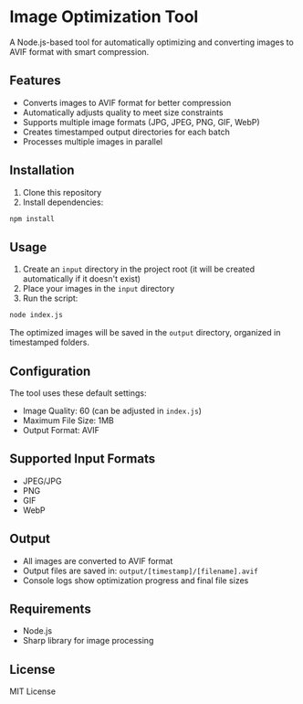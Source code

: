 # Image Optimization Tool

A Node.js-based tool for automatically optimizing and converting images to AVIF format with smart compression.

## Features

- Converts images to AVIF format for better compression
- Automatically adjusts quality to meet size constraints
- Supports multiple image formats (JPG, JPEG, PNG, GIF, WebP)
- Creates timestamped output directories for each batch
- Processes multiple images in parallel

## Installation

1. Clone this repository
2. Install dependencies:
```bash
npm install
```

## Usage

1. Create an `input` directory in the project root (it will be created automatically if it doesn't exist)
2. Place your images in the `input` directory
3. Run the script:
```bash
node index.js
```

The optimized images will be saved in the `output` directory, organized in timestamped folders.

## Configuration

The tool uses these default settings:
- Image Quality: 60 (can be adjusted in `index.js`)
- Maximum File Size: 1MB
- Output Format: AVIF

## Supported Input Formats

- JPEG/JPG
- PNG
- GIF
- WebP

## Output

- All images are converted to AVIF format
- Output files are saved in: `output/[timestamp]/[filename].avif`
- Console logs show optimization progress and final file sizes

## Requirements

- Node.js
- Sharp library for image processing

## License

MIT License
